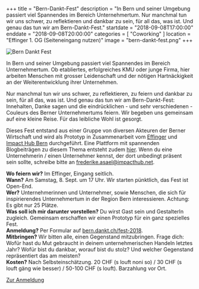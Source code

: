 +++
title = "Bern-Dankt-Fest"
description = "In Bern und seiner Umgebung passiert viel Spannendes im Bereich Unternehmertum. Nur manchmal tun wir uns schwer, zu reflektieren und dankbar zu sein, für all das, was ist. Und genau das tun wir am Bern-Dankt-Fest."
startdate = "2018-09-08T17:00:00"
enddate = "2018-09-08T20:00:00"
categories = [ "Coworking" ]
location = "Effinger 1. OG (Seiteneingang nutzen)"
image = "bern-dankt-fest.png"
+++

![Bern Dankt Fest](bern-dankt-fest.png)

In Bern und seiner Umgebung passiert viel Spannendes im Bereich Unternehmertum. Ob etabliertes, erfolgreiches KMU oder junge Firma, hier arbeiten Menschen mit grosser Leidenschaft und der nötigen Hartnäckigkeit an der Weiterentwicklung ihrer Unternehmen.

Nur manchmal tun wir uns schwer, zu reflektieren, zu feiern und dankbar zu sein, für all das, was ist. Und genau das tun wir am Bern-Dankt-Fest: Innehalten, Danke sagen und die eindrücklichen - und sehr verschiedenen - Couleurs des Berner Unternehmertums feiern. Wir begeben uns gemeinsam auf eine kleine Reise. Für das leibliche Wohl ist gesorgt.

Dieses Fest entstand aus einer Gruppe von diversen Akteuren der Berner Wirtschaft und wird als Prototyp in Zusammenarbeit vom [Effinger](https://www.effinger.ch) und [Impact Hub Bern](https://bern.impacthub.net/) durchgeführt. Eine Plattform mit spannenden Blogbeiträgen zu diesem Thema entsteht zudem [hier](https://bern.dankt.ch/). Wenn du eine Unternehmerin / einen Unternehmer kennst, der dort unbedingt präsent sein sollte, schreibe bitte an [frederike.asael@impacthub.net](mailto:frederike.asael@impacthub.net).

**Wo feiern wir?** Im Effinger, Eingang seitlich.   
**Wann?** Am Samstag, 8. Sept. um 17 Uhr. Wir starten pünktlich, das Fest ist Open-End.   
**Wer?** Unternehmerinnen und Unternehmer, sowie Menschen, die sich für inspirierendes Unternehmertum in der Region Bern interessieren. Achtung: Es gibt nur 25 Plätze.   
**Was soll ich mir darunter vorstellen?** Du wirst Gast sein und GestalterIn zugleich. Gemeinsam erschaffen wir einen Prototyp für ein ganz spezielles Fest.  
**Anmeldung?** Per Formular auf [bern.dankt.ch/fest-2018](https://bern.dankt.ch/fest-2018).   
**Mitbringen?** Wir bitten alle, einen Gegenstand mitzubringen. Frage dich: Wofür hast du Mut gebraucht in deinem unternehmerischen Handeln letztes Jahr? Wofür bist du dankbar, worauf bist du stolz? Und welcher Gegenstand repräsentiert das am meisten?   
**Kosten?** Nach Selbsteinschätzung. 20 CHF (s louft noni so) / 30 CHF (s louft gäng wie besser) / 50-100 CHF (s louft). Barzahlung vor Ort.


<a target="_blank" href="https://bern.dankt.ch/fest-2018" class="btn btn-mod btn-border btn-round btn-medium">Zur Anmeldung</a>